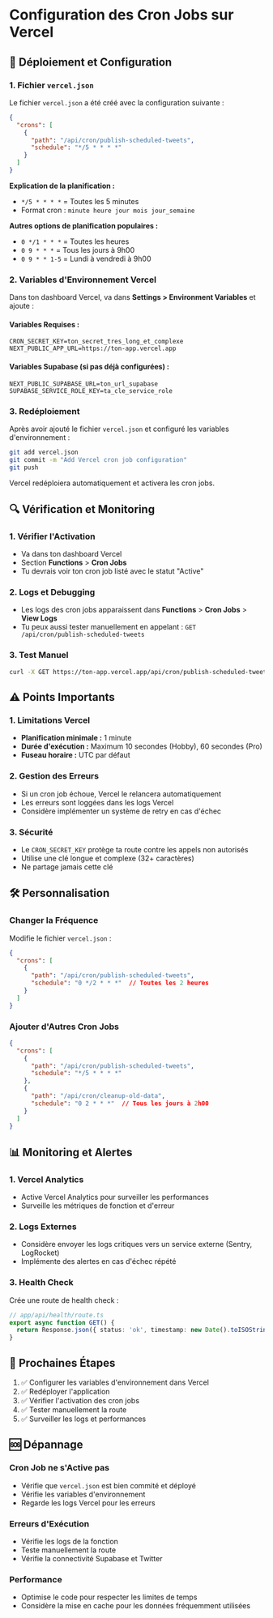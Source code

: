# Configuration des Cron Jobs sur Vercel

## 🚀 Déploiement et Configuration

### 1. Fichier `vercel.json`
Le fichier `vercel.json` a été créé avec la configuration suivante :
```json
{
  "crons": [
    {
      "path": "/api/cron/publish-scheduled-tweets",
      "schedule": "*/5 * * * *"
    }
  ]
}
```

**Explication de la planification :**
- `*/5 * * * *` = Toutes les 5 minutes
- Format cron : `minute heure jour mois jour_semaine`

**Autres options de planification populaires :**
- `0 */1 * * *` = Toutes les heures
- `0 9 * * *` = Tous les jours à 9h00
- `0 9 * * 1-5` = Lundi à vendredi à 9h00

### 2. Variables d'Environnement Vercel

Dans ton dashboard Vercel, va dans **Settings > Environment Variables** et ajoute :

#### Variables Requises :
```
CRON_SECRET_KEY=ton_secret_tres_long_et_complexe
NEXT_PUBLIC_APP_URL=https://ton-app.vercel.app
```

#### Variables Supabase (si pas déjà configurées) :
```
NEXT_PUBLIC_SUPABASE_URL=ton_url_supabase
SUPABASE_SERVICE_ROLE_KEY=ta_cle_service_role
```

### 3. Redéploiement

Après avoir ajouté le fichier `vercel.json` et configuré les variables d'environnement :

```bash
git add vercel.json
git commit -m "Add Vercel cron job configuration"
git push
```

Vercel redéploiera automatiquement et activera les cron jobs.

## 🔍 Vérification et Monitoring

### 1. Vérifier l'Activation
- Va dans ton dashboard Vercel
- Section **Functions** > **Cron Jobs**
- Tu devrais voir ton cron job listé avec le statut "Active"

### 2. Logs et Debugging
- Les logs des cron jobs apparaissent dans **Functions** > **Cron Jobs** > **View Logs**
- Tu peux aussi tester manuellement en appelant : `GET /api/cron/publish-scheduled-tweets`

### 3. Test Manuel
```bash
curl -X GET https://ton-app.vercel.app/api/cron/publish-scheduled-tweets
```

## ⚠️ Points Importants

### 1. Limitations Vercel
- **Planification minimale :** 1 minute
- **Durée d'exécution :** Maximum 10 secondes (Hobby), 60 secondes (Pro)
- **Fuseau horaire :** UTC par défaut

### 2. Gestion des Erreurs
- Si un cron job échoue, Vercel le relancera automatiquement
- Les erreurs sont loggées dans les logs Vercel
- Considère implémenter un système de retry en cas d'échec

### 3. Sécurité
- Le `CRON_SECRET_KEY` protège ta route contre les appels non autorisés
- Utilise une clé longue et complexe (32+ caractères)
- Ne partage jamais cette clé

## 🛠️ Personnalisation

### Changer la Fréquence
Modifie le fichier `vercel.json` :
```json
{
  "crons": [
    {
      "path": "/api/cron/publish-scheduled-tweets",
      "schedule": "0 */2 * * *"  // Toutes les 2 heures
    }
  ]
}
```

### Ajouter d'Autres Cron Jobs
```json
{
  "crons": [
    {
      "path": "/api/cron/publish-scheduled-tweets",
      "schedule": "*/5 * * * *"
    },
    {
      "path": "/api/cron/cleanup-old-data",
      "schedule": "0 2 * * *"  // Tous les jours à 2h00
    }
  ]
}
```

## 📊 Monitoring et Alertes

### 1. Vercel Analytics
- Active Vercel Analytics pour surveiller les performances
- Surveille les métriques de fonction et d'erreur

### 2. Logs Externes
- Considère envoyer les logs critiques vers un service externe (Sentry, LogRocket)
- Implémente des alertes en cas d'échec répété

### 3. Health Check
Crée une route de health check :
```typescript
// app/api/health/route.ts
export async function GET() {
  return Response.json({ status: 'ok', timestamp: new Date().toISOString() })
}
```

## 🎯 Prochaines Étapes

1. ✅ Configurer les variables d'environnement dans Vercel
2. ✅ Redéployer l'application
3. ✅ Vérifier l'activation des cron jobs
4. ✅ Tester manuellement la route
5. ✅ Surveiller les logs et performances

## 🆘 Dépannage

### Cron Job ne s'Active pas
- Vérifie que `vercel.json` est bien commité et déployé
- Vérifie les variables d'environnement
- Regarde les logs Vercel pour les erreurs

### Erreurs d'Exécution
- Vérifie les logs de la fonction
- Teste manuellement la route
- Vérifie la connectivité Supabase et Twitter

### Performance
- Optimise le code pour respecter les limites de temps
- Considère la mise en cache pour les données fréquemment utilisées
